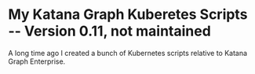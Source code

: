 My Katana Graph Kuberetes Scripts -- Version 0.11, not maintained 
===================


A long time ago I created a bunch of Kubernetes scripts relative to Katana Graph Enterprise.
